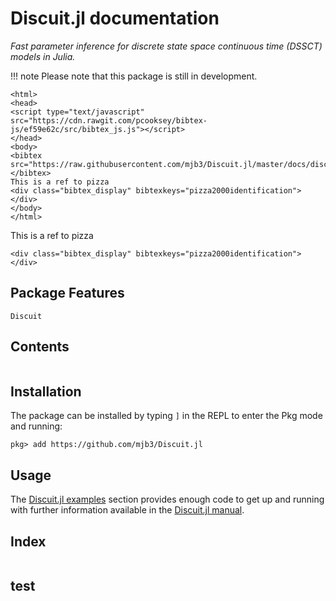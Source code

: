 # Discuit.jl documentation

*Fast parameter inference for discrete state space continuous time (DSSCT) models in Julia.*
<!-- Discuit: simulation and parameter inference for discrete state space continuous time (DSSCT) models. -->

!!! note
    Please note that this package is still in development.


```@raw html
<html>
<head>
<script type="text/javascript" src="https://cdn.rawgit.com/pcooksey/bibtex-js/ef59e62c/src/bibtex_js.js"></script>
</head>
<body>
<bibtex src="https://raw.githubusercontent.com/mjb3/Discuit.jl/master/docs/discuit.bib"></bibtex>
This is a ref to pizza
<div class="bibtex_display" bibtexkeys="pizza2000identification"></div>
</body>
</html>
```

This is a ref to pizza
```@raw html
<div class="bibtex_display" bibtexkeys="pizza2000identification"></div>
```

## Package Features

```@docs
Discuit
```

## Contents

```@contents
```

## Installation

The package can be installed by typing `]` in the REPL to enter the Pkg mode and running:

```
pkg> add https://github.com/mjb3/Discuit.jl
```

## Usage

The [Discuit.jl examples](@ref) section provides enough code to get up and running with further information available in the [Discuit.jl manual](@ref).

## Index

```@index
```

## test
